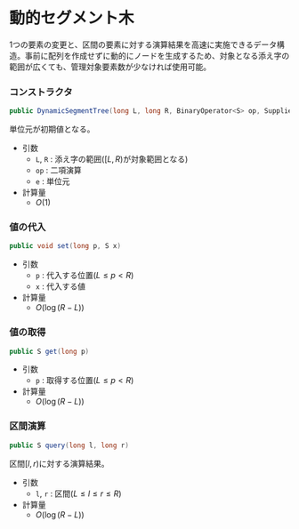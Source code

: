 # 動的セグメント木
1つの要素の変更と、区間の要素に対する演算結果を高速に実施できるデータ構造。事前に配列を作成せずに動的にノードを生成するため、対象となる添え字の範囲が広くても、管理対象要素数が少なければ使用可能。

### コンストラクタ
```java
public DynamicSegmentTree(long L, long R, BinaryOperator<S> op, Supplier<S> e)
```
単位元が初期値となる。
- 引数
  - `L`, `R` : 添え字の範囲($[L,R)$が対象範囲となる)
  - `op` : 二項演算
  - `e` : 単位元
- 計算量
  - $O(1)$

### 値の代入
```java
public void set(long p, S x)
```
- 引数
  - `p` : 代入する位置$(L \le p \lt R)$
  - `x` : 代入する値
- 計算量
  - $O(\log{(R - L)})$

### 値の取得
```java
public S get(long p)
```
- 引数
  - `p` : 取得する位置$(L \le p \lt R)$
- 計算量
  - $O(\log{(R - L)})$

### 区間演算
```java
public S query(long l, long r)
```
区間$[l,r)$に対する演算結果。
- 引数
  - `l`, `r` : 区間$(L \le l \le r \le R)$
- 計算量
  - $O(\log{(R - L)})$
